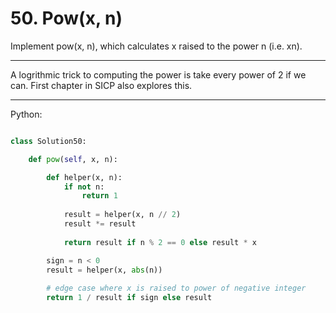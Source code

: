 # 50. Pow(x, n)

Implement pow(x, n), which calculates x raised to the power n (i.e. xn).

---

A logrithmic trick to computing the power is take every power of 2 if we can.
First chapter in SICP also explores this.

---

Python:

```python

class Solution50:

    def pow(self, x, n):

        def helper(x, n):
            if not n:
                return 1
            
            result = helper(x, n // 2)
            result *= result
            
            return result if n % 2 == 0 else result * x

        sign = n < 0
        result = helper(x, abs(n))
        
        # edge case where x is raised to power of negative integer
        return 1 / result if sign else result
```

